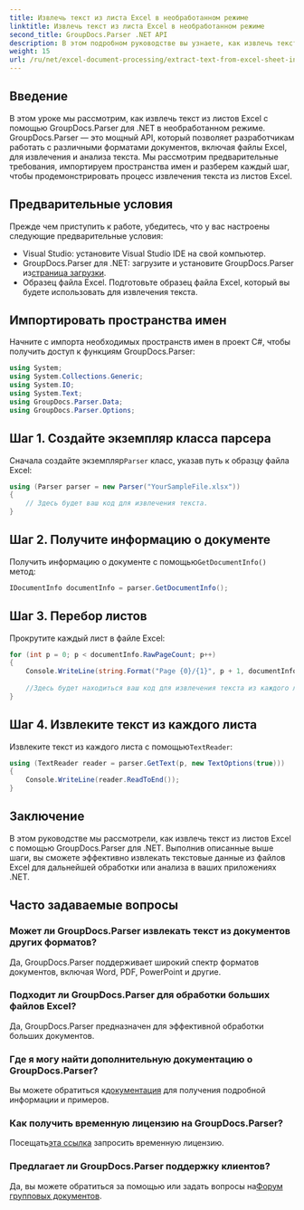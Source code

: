 ```yaml
---
title: Извлечь текст из листа Excel в необработанном режиме
linktitle: Извлечь текст из листа Excel в необработанном режиме
second_title: GroupDocs.Parser .NET API
description: В этом подробном руководстве вы узнаете, как извлечь текст из листов Excel с помощью GroupDocs.Parser для .NET. Скачайте и начните разбор.
weight: 15
url: /ru/net/excel-document-processing/extract-text-from-excel-sheet-in-raw-mode/
---
```

## Введение
В этом уроке мы рассмотрим, как извлечь текст из листов Excel с помощью GroupDocs.Parser для .NET в необработанном режиме. GroupDocs.Parser — это мощный API, который позволяет разработчикам работать с различными форматами документов, включая файлы Excel, для извлечения и анализа текста. Мы рассмотрим предварительные требования, импортируем пространства имен и разберем каждый шаг, чтобы продемонстрировать процесс извлечения текста из листов Excel.
## Предварительные условия
Прежде чем приступить к работе, убедитесь, что у вас настроены следующие предварительные условия:
- Visual Studio: установите Visual Studio IDE на свой компьютер.
-  GroupDocs.Parser для .NET: загрузите и установите GroupDocs.Parser из[страница загрузки](https://releases.groupdocs.com/parser/net/).
- Образец файла Excel. Подготовьте образец файла Excel, который вы будете использовать для извлечения текста.

## Импортировать пространства имен
Начните с импорта необходимых пространств имен в проект C#, чтобы получить доступ к функциям GroupDocs.Parser:
```csharp
using System;
using System.Collections.Generic;
using System.IO;
using System.Text;
using GroupDocs.Parser.Data;
using GroupDocs.Parser.Options;
```
## Шаг 1. Создайте экземпляр класса парсера
 Сначала создайте экземпляр`Parser` класс, указав путь к образцу файла Excel:
```csharp
using (Parser parser = new Parser("YourSampleFile.xlsx"))
{
    // Здесь будет ваш код для извлечения текста.
}
```
## Шаг 2. Получите информацию о документе
 Получить информацию о документе с помощью`GetDocumentInfo()` метод:
```csharp
IDocumentInfo documentInfo = parser.GetDocumentInfo();
```
## Шаг 3. Перебор листов
Прокрутите каждый лист в файле Excel:
```csharp
for (int p = 0; p < documentInfo.RawPageCount; p++)
{
    Console.WriteLine(string.Format("Page {0}/{1}", p + 1, documentInfo.RawPageCount));
    
    //Здесь будет находиться ваш код для извлечения текста из каждого листа.
}
```
## Шаг 4. Извлеките текст из каждого листа
 Извлеките текст из каждого листа с помощью`TextReader`:
```csharp
using (TextReader reader = parser.GetText(p, new TextOptions(true)))
{
    Console.WriteLine(reader.ReadToEnd());
}
```

## Заключение
В этом руководстве мы рассмотрели, как извлечь текст из листов Excel с помощью GroupDocs.Parser для .NET. Выполнив описанные выше шаги, вы сможете эффективно извлекать текстовые данные из файлов Excel для дальнейшей обработки или анализа в ваших приложениях .NET.

## Часто задаваемые вопросы
### Может ли GroupDocs.Parser извлекать текст из документов других форматов?
Да, GroupDocs.Parser поддерживает широкий спектр форматов документов, включая Word, PDF, PowerPoint и другие.
### Подходит ли GroupDocs.Parser для обработки больших файлов Excel?
Да, GroupDocs.Parser предназначен для эффективной обработки больших документов.
### Где я могу найти дополнительную документацию о GroupDocs.Parser?
 Вы можете обратиться к[документация](https://tutorials.groupdocs.com/parser/net/) для получения подробной информации и примеров.
### Как получить временную лицензию на GroupDocs.Parser?
 Посещать[эта ссылка](https://purchase.groupdocs.com/temporary-license/) запросить временную лицензию.
### Предлагает ли GroupDocs.Parser поддержку клиентов?
Да, вы можете обратиться за помощью или задать вопросы на[Форум групповых документов](https://forum.groupdocs.com/c/parser/17).